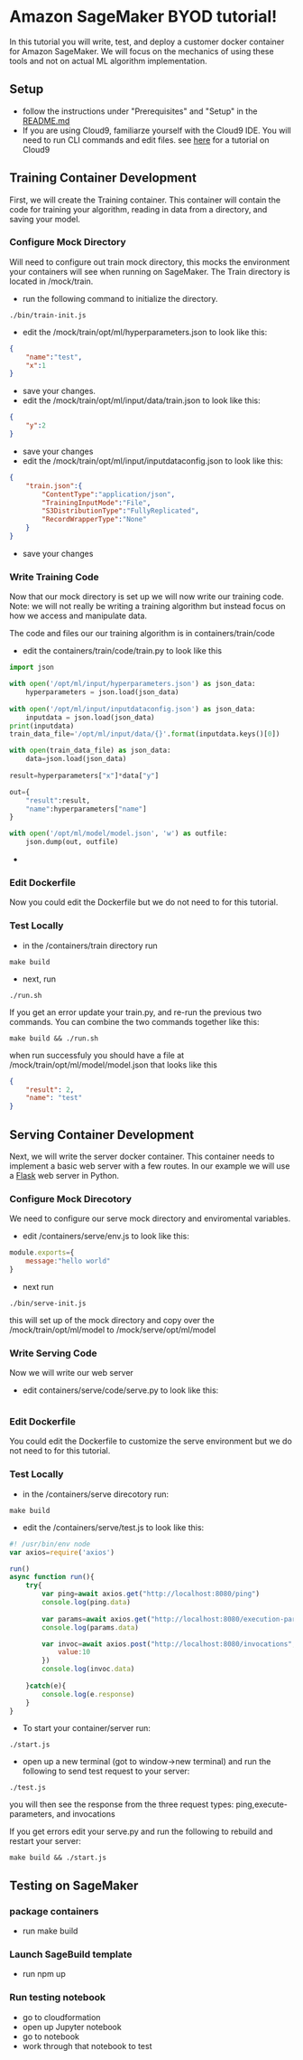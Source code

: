 # Amazon SageMaker BYOD tutorial!
In this tutorial you will write, test, and deploy a customer docker container for Amazon SageMaker. We will focus on the mechanics of using these tools and not on actual ML algorithm implementation. 

## Setup
- follow the instructions under "Prerequisites" and "Setup" in the [README.md](README.md)
- If you are using Cloud9, familiarze yourself with the Cloud9 IDE. You will need to run CLI commands and edit files. see [here](https://docs.aws.amazon.com/cloud9/latest/user-guide/tutorial.html) for a tutorial on Cloud9

## Training Container Development
First, we will create the Training container. This container will contain the code for training your algorithm, reading in data from a directory, and saving your model. 

### Configure Mock Directory
Will need to configure out train mock directory, this mocks the environment your containers will see when running on SageMaker. The Train directory is located in /mock/train. 

- run the following command to initialize the directory.
```shell
./bin/train-init.js
```

- edit the /mock/train/opt/ml/hyperparameters.json to look like this:
```json
{
    "name":"test",
    "x":1
}
```
- save your changes. 
- edit the /mock/train/opt/ml/input/data/train.json to look like this:
```json
{
    "y":2
}
```
- save your changes
- edit the /mock/train/opt/ml/input/inputdataconfig.json to look like this:
```json
{
    "train.json":{
        "ContentType":"application/json",
        "TrainingInputMode":"File",
        "S3DistributionType":"FullyReplicated",
        "RecordWrapperType":"None"
    }
}
```
- save your changes

### Write Training Code
Now that our mock directory is set up we will now write our training code. Note: we will not really be writing a training algorithm but instead focus on how we access and manipulate data.

The code and files our our training algorithm is in containers/train/code

- edit the containers/train/code/train.py to look like this
```py
import json

with open('/opt/ml/input/hyperparameters.json') as json_data:
    hyperparameters = json.load(json_data)
    
with open('/opt/ml/input/inputdataconfig.json') as json_data:
    inputdata = json.load(json_data)
print(inputdata)
train_data_file='/opt/ml/input/data/{}'.format(inputdata.keys()[0])

with open(train_data_file) as json_data:
    data=json.load(json_data)
    
result=hyperparameters["x"]*data["y"]

out={
    "result":result,
    "name":hyperparameters["name"]
}

with open('/opt/ml/model/model.json', 'w') as outfile:
    json.dump(out, outfile)
```
- 

### Edit Dockerfile
Now you could edit the Dockerfile but we do not need to for this tutorial. 

### Test Locally
- in the /containers/train directory run
```shell 
make build
```

- next, run
```shell
./run.sh
```

If you get an error update your train.py, and re-run the previous two commands. You can combine the two commands together like this:
```shell
make build && ./run.sh
```

when run successfuly you should have a file at /mock/train/opt/ml/model/model.json that looks like this
```json
{
    "result": 2, 
    "name": "test"
}
```
## Serving Container Development
Next, we will write the server docker container. This container needs to implement a basic web server with a few routes. In our example we will use a [Flask](http://flask.pocoo.org/) web server in Python.

### Configure Mock Direcotory
We need to configure our serve mock directory and enviromental variables.

- edit /containers/serve/env.js to look like this:
```js
module.exports={
    message:"hello world"
}
```
- next run
```shell
./bin/serve-init.js
```
this will set up of the mock directory and copy over the /mock/train/opt/ml/model to /mock/serve/opt/ml/model

### Write Serving Code
Now we will write our web server

- edit containers/serve/code/serve.py to look like this:
```js

```

### Edit Dockerfile
You could edit the Dockerfile to customize the serve environment but we do not need to for this tutorial.

### Test Locally
- in the /containers/serve direcotory run:
```shell
make build
```

- edit the /containers/serve/test.js to look like this:
```js
#! /usr/bin/env node
var axios=require('axios')

run()
async function run(){
    try{
        var ping=await axios.get("http://localhost:8080/ping")    
        console.log(ping.data)
        
        var params=await axios.get("http://localhost:8080/execution-parameters")
        console.log(params.data)

        var invoc=await axios.post("http://localhost:8080/invocations",{
            value:10
        })    
        console.log(invoc.data)
        
    }catch(e){
        console.log(e.response)
    }
}
```

- To start your container/server run:
```shell
./start.js
```

- open up a new terminal (got to window->new terminal) and run the following to send test request to your server:
```shell
./test.js
```
you will then see the response from the three request types: ping,execute-parameters, and 
invocations

If you get errors edit your serve.py and run the following to rebuild and restart your server:
```shell
make build && ./start.js
```

## Testing on SageMaker

### package containers
- run make build

### Launch SageBuild template
- run npm up

### Run testing notebook
- go to cloudformation
- open up Jupyter notebook
- go to notebook
- work through that notebook to test 


